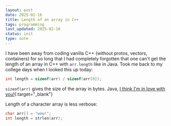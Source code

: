 ```yaml
---
layout: post
date: 2025-02-16
title: Length of an array in C++
tags: programming
last_updated: 2025-02-16
status: init
type: note
---
```


I have been away from coding vanilla C++ (without protos, vectors, containers) for so long that I had completely forgotten that one can't get the length of an array in C++ with `arr.length` like in Java. Took me back to my college days when I looked this up today:

```cpp
int length = sizeof(arr) / sizeof(arr[0]);
```

`sizeof(arr)` gives the size of the array in bytes. Java, [I think I'm in love with you!](https://tenor.com/en-GB/view/ted-mosby-love-im-in-gif-19020561){:target="_blank"}

Length of a character array is less verbose:

```cpp
char arr[] = "wow!";
int length = strlen(arr);
```